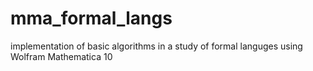 # mma_formal_langs
implementation of basic algorithms in a study of formal languges using Wolfram Mathematica 10
